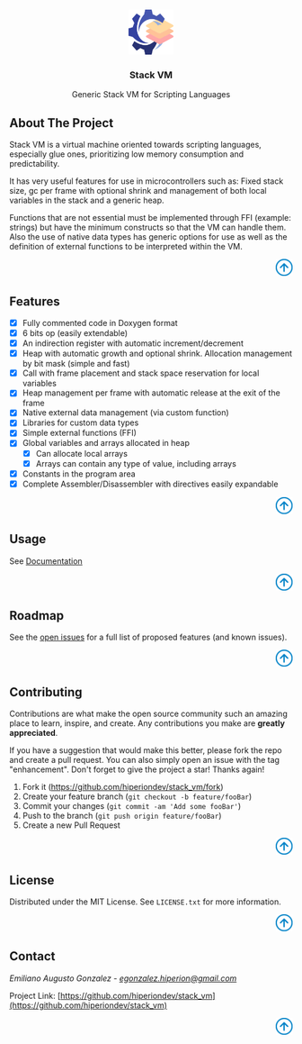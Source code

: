 <a name="readme-top"></a>
<!-- PROJECT LOGO -->
<br />
<div align="center">
  <a href="https://github.com/hiperiondev/stack_vm">
    <img src="images/logo.png" alt="Logo" width="80" height="80">
  </a>

<h3 align="center">Stack VM</h3>

  <p align="center">
    Generic Stack VM for Scripting Languages
    <br />   
  </p>
</div>

<!-- ABOUT THE PROJECT -->
## About The Project
Stack VM is a virtual machine oriented towards scripting languages, especially glue ones, prioritizing low memory consumption and predictability.

It has very useful features for use in microcontrollers such as: Fixed stack size, gc per frame with optional shrink and management of both local variables in the stack and a generic heap.

Functions that are not essential must be implemented through FFI (example: strings) but have the minimum constructs so that the VM can handle them.
Also the use of native data types has generic options for use as well as the definition of external functions to be interpreted within the VM.
<div align="right">
  <a href="#readme-top">
    <img src="images/backtotop.png" alt="backtotop" width="30" height="30">
  </a>
</div>

<!-- GETTING STARTED -->
## Features
- [x] Fully commented code in Doxygen format
- [x] 6 bits op (easily extendable)
- [x] An indirection register with automatic increment/decrement
- [x] Heap with automatic growth and optional shrink. Allocation management by bit mask (simple and fast)
- [x] Call with frame placement and stack space reservation for local variables
- [x] Heap management per frame with automatic release at the exit of the frame
- [x] Native external data management (via custom function)
- [x] Libraries for custom data types
- [x] Simple external functions (FFI)
- [x] Global variables and arrays allocated in heap
  - [x] Can allocate local arrays
  - [x] Arrays can contain any type of value, including arrays 
- [x] Constants in the program area
- [x] Complete Assembler/Disassembler with directives easily expandable

<div align="right">
  <a href="#readme-top">
    <img src="images/backtotop.png" alt="backtotop" width="30" height="30">
  </a>
</div>

<!-- USAGE -->
## Usage
See [Documentation](https://stack-vm.readthedocs.io)

<div align="right">
  <a href="#readme-top">
    <img src="images/backtotop.png" alt="backtotop" width="30" height="30">
  </a>
</div>

<!-- ROADMAP -->
## Roadmap

See the [open issues](https://github.com/hiperiondev/stack_vm/issues) for a full list of proposed features (and known issues).

<div align="right">
  <a href="#readme-top">
    <img src="images/backtotop.png" alt="backtotop" width="30" height="30">
  </a>
</div>

<!-- CONTRIBUTING -->
## Contributing

Contributions are what make the open source community such an amazing place to learn, inspire, and create. Any contributions you make are **greatly appreciated**.

If you have a suggestion that would make this better, please fork the repo and create a pull request. You can also simply open an issue with the tag "enhancement".
Don't forget to give the project a star! Thanks again!

1. Fork it (<https://github.com/hiperiondev/stack_vm/fork>)
2. Create your feature branch (`git checkout -b feature/fooBar`)
3. Commit your changes (`git commit -am 'Add some fooBar'`)
4. Push to the branch (`git push origin feature/fooBar`)
5. Create a new Pull Request

<div align="right">
  <a href="#readme-top">
    <img src="images/backtotop.png" alt="backtotop" width="30" height="30">
  </a>
</div>

<!-- LICENSE -->
## License

Distributed under the MIT License. See `LICENSE.txt` for more information.

<div align="right">
  <a href="#readme-top">
    <img src="images/backtotop.png" alt="backtotop" width="30" height="30">
  </a>
</div>

<!-- CONTACT -->
## Contact

*Emiliano Augusto Gonzalez - egonzalez.hiperion@gmail.com*

Project Link: [https://github.com/hiperiondev/stack_vm](https://github.com/hiperiondev/stack_vm)

<div align="right">
  <a href="#readme-top">
    <img src="images/backtotop.png" alt="backtotop" width="30" height="30">
  </a>
</div>
